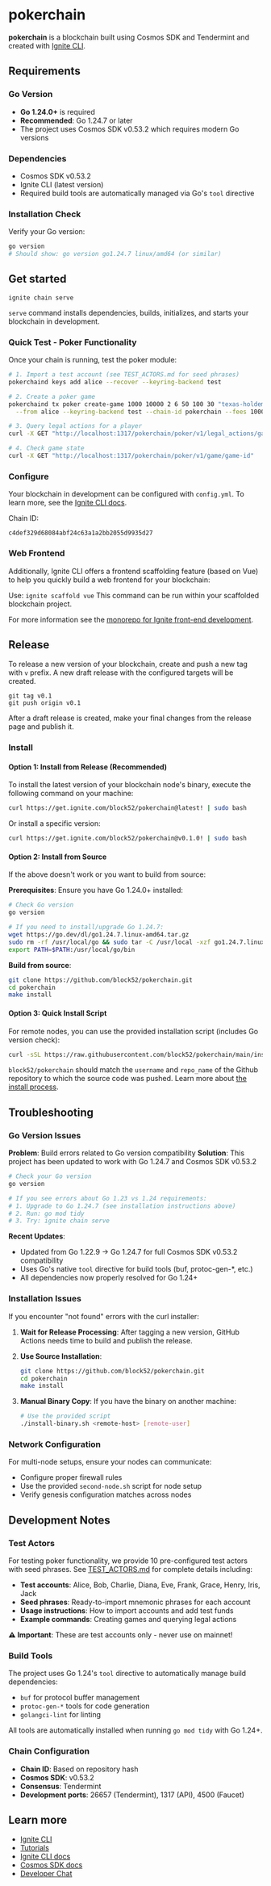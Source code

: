 # pokerchain

**pokerchain** is a blockchain built using Cosmos SDK and Tendermint and created with [Ignite CLI](https://ignite.com/cli).

## Requirements

### Go Version

-   **Go 1.24.0+** is required
-   **Recommended**: Go 1.24.7 or later
-   The project uses Cosmos SDK v0.53.2 which requires modern Go versions

### Dependencies

-   Cosmos SDK v0.53.2
-   Ignite CLI (latest version)
-   Required build tools are automatically managed via Go's `tool` directive

### Installation Check

Verify your Go version:

```bash
go version
# Should show: go version go1.24.7 linux/amd64 (or similar)
```

## Get started

```
ignite chain serve
```

`serve` command installs dependencies, builds, initializes, and starts your blockchain in development.

### Quick Test - Poker Functionality

Once your chain is running, test the poker module:

```bash
# 1. Import a test account (see TEST_ACTORS.md for seed phrases)
pokerchaind keys add alice --recover --keyring-backend test

# 2. Create a poker game
pokerchaind tx poker create-game 1000 10000 2 6 50 100 30 "texas-holdem" \
  --from alice --keyring-backend test --chain-id pokerchain --fees 1000token --yes

# 3. Query legal actions for a player
curl -X GET "http://localhost:1317/pokerchain/poker/v1/legal_actions/game-id/player-address"

# 4. Check game state
curl -X GET "http://localhost:1317/pokerchain/poker/v1/game/game-id"
```

### Configure

Your blockchain in development can be configured with `config.yml`. To learn more, see the [Ignite CLI docs](https://docs.ignite.com).

Chain ID:

```text
c4def329d68084abf24c63a1a2bb2055d9935d27
```

### Web Frontend

Additionally, Ignite CLI offers a frontend scaffolding feature (based on Vue) to help you quickly build a web frontend for your blockchain:

Use: `ignite scaffold vue`
This command can be run within your scaffolded blockchain project.

For more information see the [monorepo for Ignite front-end development](https://github.com/ignite/web).

## Release

To release a new version of your blockchain, create and push a new tag with `v` prefix. A new draft release with the configured targets will be created.

```
git tag v0.1
git push origin v0.1
```

After a draft release is created, make your final changes from the release page and publish it.

### Install

#### Option 1: Install from Release (Recommended)

To install the latest version of your blockchain node's binary, execute the following command on your machine:

```bash
curl https://get.ignite.com/block52/pokerchain@latest! | sudo bash
```

Or install a specific version:

```bash
curl https://get.ignite.com/block52/pokerchain@v0.1.0! | sudo bash
```

#### Option 2: Install from Source

If the above doesn't work or you want to build from source:

**Prerequisites**: Ensure you have Go 1.24.0+ installed:

```bash
# Check Go version
go version

# If you need to install/upgrade Go 1.24.7:
wget https://go.dev/dl/go1.24.7.linux-amd64.tar.gz
sudo rm -rf /usr/local/go && sudo tar -C /usr/local -xzf go1.24.7.linux-amd64.tar.gz
export PATH=$PATH:/usr/local/go/bin
```

**Build from source**:

```bash
git clone https://github.com/block52/pokerchain.git
cd pokerchain
make install
```

#### Option 3: Quick Install Script

For remote nodes, you can use the provided installation script (includes Go version check):

```bash
curl -sSL https://raw.githubusercontent.com/block52/pokerchain/main/install-from-source.sh | bash
```

`block52/pokerchain` should match the `username` and `repo_name` of the Github repository to which the source code was pushed. Learn more about [the install process](https://github.com/allinbits/starport-installer).

## Troubleshooting

### Go Version Issues

**Problem**: Build errors related to Go version compatibility
**Solution**: This project has been updated to work with Go 1.24.7 and Cosmos SDK v0.53.2

```bash
# Check your Go version
go version

# If you see errors about Go 1.23 vs 1.24 requirements:
# 1. Upgrade to Go 1.24.7 (see installation instructions above)
# 2. Run: go mod tidy
# 3. Try: ignite chain serve
```

**Recent Updates**:

-   Updated from Go 1.22.9 → Go 1.24.7 for full Cosmos SDK v0.53.2 compatibility
-   Uses Go's native `tool` directive for build tools (buf, protoc-gen-\*, etc.)
-   All dependencies now properly resolved for Go 1.24+

### Installation Issues

If you encounter "not found" errors with the curl installer:

1. **Wait for Release Processing**: After tagging a new version, GitHub Actions needs time to build and publish the release.

2. **Use Source Installation**:

    ```bash
    git clone https://github.com/block52/pokerchain.git
    cd pokerchain
    make install
    ```

3. **Manual Binary Copy**: If you have the binary on another machine:
    ```bash
    # Use the provided script
    ./install-binary.sh <remote-host> [remote-user]
    ```

### Network Configuration

For multi-node setups, ensure your nodes can communicate:

-   Configure proper firewall rules
-   Use the provided `second-node.sh` script for node setup
-   Verify genesis configuration matches across nodes

## Development Notes

### Test Actors

For testing poker functionality, we provide 10 pre-configured test actors with seed phrases. See [TEST_ACTORS.md](./TEST_ACTORS.md) for complete details including:

-   **Test accounts**: Alice, Bob, Charlie, Diana, Eve, Frank, Grace, Henry, Iris, Jack
-   **Seed phrases**: Ready-to-import mnemonic phrases for each account
-   **Usage instructions**: How to import accounts and add test funds
-   **Example commands**: Creating games and querying legal actions

**⚠️ Important**: These are test accounts only - never use on mainnet!

### Build Tools

The project uses Go 1.24's `tool` directive to automatically manage build dependencies:

-   `buf` for protocol buffer management
-   `protoc-gen-*` tools for code generation
-   `golangci-lint` for linting

All tools are automatically installed when running `go mod tidy` with Go 1.24+.

### Chain Configuration

-   **Chain ID**: Based on repository hash
-   **Cosmos SDK**: v0.53.2
-   **Consensus**: Tendermint
-   **Development ports**: 26657 (Tendermint), 1317 (API), 4500 (Faucet)

## Learn more

-   [Ignite CLI](https://ignite.com/cli)
-   [Tutorials](https://docs.ignite.com/guide)
-   [Ignite CLI docs](https://docs.ignite.com)
-   [Cosmos SDK docs](https://docs.cosmos.network)
-   [Developer Chat](https://discord.gg/ignite)
